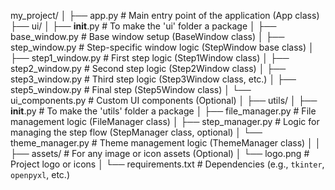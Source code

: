 my_project/
│
├── app.py                         # Main entry point of the application (App class)
├── ui/
│   ├── __init__.py                # To make the 'ui' folder a package
│   ├── base_window.py             # Base window setup (BaseWindow class)
│   ├── step_window.py             # Step-specific window logic (StepWindow base class)
│   ├── step1_window.py            # First step logic (Step1Window class)
│   ├── step2_window.py            # Second step logic (Step2Window class)
│   ├── step3_window.py            # Third step logic (Step3Window class, etc.)
│   ├── step5_window.py            # Final step (Step5Window class)
│   └── ui_components.py           # Custom UI components (Optional)
│
├── utils/
│   ├── __init__.py                # To make the 'utils' folder a package
│   ├── file_manager.py            # File management logic (FileManager class)
│   ├── step_manager.py            # Logic for managing the step flow (StepManager class, optional)
│   └── theme_manager.py           # Theme management logic (ThemeManager class)
│
│
├── assets/                        # For any image or icon assets (Optional)
│   └── logo.png                   # Project logo or icons
│
└── requirements.txt               # Dependencies (e.g., `tkinter`, `openpyxl`, etc.)
